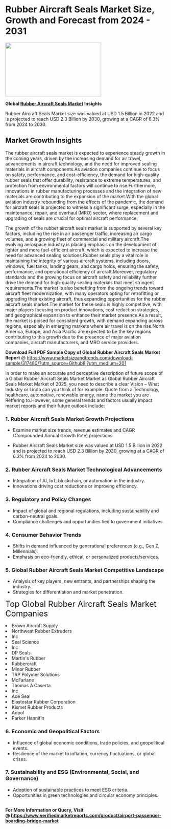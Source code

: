 <H1>Rubber Aircraft Seals Market Size, Growth and Forecast from 2024 - 2031</H1><img class="aligncenter size-medium wp-image-584254" src="https://thirdeyenews.in/wp-content/uploads/2024/09/Global-Market-Research-300x168.jpeg" alt="" width="300" height="168" /><p><strong>Global&nbsp;<a href="https://www.marketsizeandtrends.com/download-sample/317480/?utm_source=Github8j?utm_medium=201">Rubber Aircraft Seals Market</a> Insights</strong></p><p>Rubber Aircraft Seals Market size was valued at USD 1.5 Billion in 2022 and is projected to reach USD 2.3 Billion by 2030, growing at a CAGR of 6.3% from 2024 to 2030.</p><p><h2>Market Growth Insights</h2> <p>The rubber aircraft seals market is expected to experience steady growth in the coming years, driven by the increasing demand for air travel, advancements in aircraft technology, and the need for improved sealing materials in aircraft components.As aviation companies continue to focus on safety, performance, and cost-efficiency, the demand for high-quality rubber seals that offer durability, resistance to extreme temperatures, and protection from environmental factors will continue to rise.Furthermore, innovations in rubber manufacturing processes and the integration of new materials are contributing to the expansion of the market.With the global aviation industry rebounding from the effects of the pandemic, the demand for aircraft seals is projected to witness a significant surge, especially in the maintenance, repair, and overhaul (MRO) sector, where replacement and upgrading of seals are crucial for optimal aircraft performance.</p> <p>The growth of the rubber aircraft seals market is supported by several key factors, including the rise in air passenger traffic, increasing air cargo volumes, and a growing fleet of commercial and military aircraft.The evolving aerospace industry is placing emphasis on the development of lighter and more fuel-efficient aircraft, which is expected to increase the need for advanced sealing solutions.Rubber seals play a vital role in maintaining the integrity of various aircraft systems, including doors, windows, fuel tanks, landing gears, and cargo holds, ensuring the safety, performance, and operational efficiency of aircraft.Moreover, regulatory standards and the growing focus on aircraft safety and reliability further drive the demand for high-quality sealing materials that meet stringent requirements.The market is also benefiting from the ongoing trends toward aircraft fleet modernization, with many operators opting for retrofitting or upgrading their existing aircraft, thus expanding opportunities for the rubber aircraft seals market.The market for these seals is highly competitive, with major players focusing on product innovations, cost reduction strategies, and geographical expansion to enhance their market presence.As a result, the market is poised for consistent growth, with demand expanding across regions, especially in emerging markets where air travel is on the rise.North America, Europe, and Asia Pacific are expected to be the key regions contributing to this growth due to the presence of major aviation companies, aircraft manufacturers, and MRO service providers.<p><span class=""><strong>Download Full PDF Sample Copy of Global Rubber Aircraft Seals Market Report</strong> @ <a href="https://www.marketsizeandtrends.com/download-sample/317480/?utm_source=Github8j?utm_medium=201" target="_blank">https://www.marketsizeandtrends.com/download-sample/317480/?utm_source=Github8j?utm_medium=201</a></span></p><p>In order to make an accurate and perceptive description of future scope of a Global&nbsp;Rubber Aircraft Seals Market Market as Global&nbsp;Rubber Aircraft Seals Market Market of 2025, you need to describe a clear Vision &ndash; What Industry or Linda can you think of for example: Quote from a Technology, healthcare, automotive, renewable energy, name the market you are Reffering to.However, some general trends and factors usually impact market reports and their future outlook include:</p><h3>1.&nbsp;<strong>Rubber Aircraft Seals Market Growth Projections</strong></h3><ul><li>Examine market size trends, revenue estimates and CAGR (Compounded Annual Growth Rate) projections.</li><li><p>Rubber Aircraft Seals Market size was valued at USD 1.5 Billion in 2022 and is projected to reach USD 2.3 Billion by 2030, growing at a CAGR of 6.3% from 2024 to 2030.</p></li></ul><h3>2.&nbsp;<strong>Rubber Aircraft Seals Market Technological Advancements</strong></h3><ul><li>Integration of AI, IoT, blockchain, or automation in the industry.</li><li>Innovations driving cost reductions or improving efficiency.</li></ul><h3>3.&nbsp;<strong>Regulatory and Policy Changes</strong></h3><ul><li>Impact of global and regional regulations, including sustainability and carbon-neutral goals.</li><li>Compliance challenges and opportunities tied to government initiatives.</li></ul><h3>4.&nbsp;<strong>Consumer Behavior Trends</strong></h3><ul><li>Shifts in demand influenced by generational preferences (e.g., Gen Z, Millennials).</li><li>Emphasis on eco-friendly, ethical, or personalized products/services.</li></ul><h3>5.&nbsp;<strong>Global Rubber Aircraft Seals Market Competitive Landscape</strong></h3><ul><li>Analysis of key players, new entrants, and partnerships shaping the industry.</li><li>Strategies for differentiation and market penetration.</li></ul><p data-pm-slice="1 1 []"><span style="color: inherit; font-family: inherit; font-size: 25px;">Top Global Rubber Aircraft Seals Market Companies</span></p><div class="" data-test-id=""><p><li>Brown Aircraft Supply</li><li> Northwest Rubber Extruders</li><li> Inc</li><li> Seal Science</li><li> Inc</li><li> DP Seals</li><li> Martin's Rubber</li><li> Rubbercraft</li><li> Minor Rubber</li><li> TRP Polymer Solutions</li><li> McFarlane</li><li> Thomas A.Caserta</li><li> Inc</li><li> Ace Seal</li><li> Elastostar Rubber Corporation</li><li> Kismet Rubber Products</li><li> Adpol</li><li> Parker Hannifin</li></p></div><h3>6.&nbsp;<strong>Economic and Geopolitical Factors</strong></h3><ul><li>Influence of global economic conditions, trade policies, and geopolitical events.</li><li>Resilience of the market to inflation, currency fluctuations, or global crises.</li></ul><h3>7.&nbsp;<strong>Sustainability and ESG (Environmental, Social, and Governance)</strong></h3><ul><li>Adoption of sustainable practices to meet ESG criteria.</li><li>Opportunities in green technologies and circular economy principles.</li></ul><h2><strong style="font-size: 14px;">For More Information or Query, Visit @&nbsp;</strong><a style="background-color: #ffffff; font-size: 14px;" href="https://www.marketsizeandtrends.com/report/rubber-aircraft-seals-market/" target="_blank">https://www.verifiedmarketreports.com/product/airport-passenger-boarding-bridge-market</a></h2>